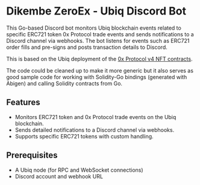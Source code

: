 # Dikembe ZeroEx - Ubiq Discord Bot

This Go-based Discord bot monitors Ubiq blockchain events related to specific ERC721 token 0x Protocol trade events and sends notifications to a Discord channel via webhooks. The bot listens for events such as ERC721 order fills and pre-signs and posts transaction details to Discord.

This is based on the Ubiq deployment of the [0x Protocol v4 NFT contracts](https://github.com/ubiq/ubiq-contracts-zero-ex-nft).

The code could be cleaned up to make it more generic but it also serves as good sample code for working with Solidity-Go bindings (generated with Abigen) and calling Solidity contracts from Go.

## Features

- Monitors ERC721 token and 0x Protocol trade events on the Ubiq blockchain.
- Sends detailed notifications to a Discord channel via webhooks.
- Supports specific ERC721 tokens with custom handling.

## Prerequisites

- A Ubiq node (for RPC and WebSocket connections)
- Discord account and webhook URL
